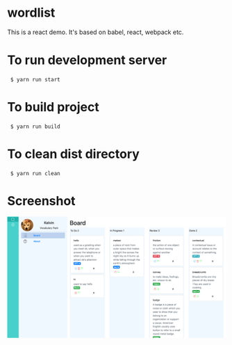 # wordlist
This is a react demo. It's based on babel, react, webpack etc.

# To run development server
```shell
 $ yarn run start
```

# To build project
```shell
 $ yarn run build
```

# To clean dist directory
```shell
 $ yarn run clean
```

# Screenshot
![Home page](https://github.com/kelvin2dan/wordlist/blob/master/screenshot.png)

